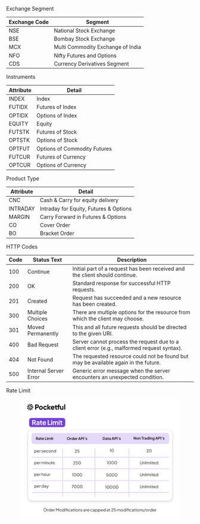 Exchange Segment

| Exchange Code | Segment                                |
|---------------|------------------------------------------|
| NSE           | National Stock Exchange                  |
| BSE           | Bombay Stock Exchange                    |
| MCX           | Multi Commodity Exchange of India        |
| NFO           | Nifty Futures and Options                                  |
| CDS           | Currency Derivatives Segment                               |


Instruments

| Attribute | Detail                            |
|-----------|-----------------------------------|
| INDEX     | Index                             |
| FUTIDX    | Futures of Index                  |
| OPTIDX    | Options of Index                  |
| EQUITY    | Equity                            |
| FUTSTK    | Futures of Stock                  |
| OPTSTK    | Options of Stock                  |
| OPTFUT    | Options of Commodity Futures      |
| FUTCUR    | Futures of Currency               |
| OPTCUR    | Options of Currency               |


Product Type

| Attribute | Detail                                 |
|-----------|----------------------------------------|
| CNC       | Cash & Carry for equity delivery     |
| INTRADAY  | Intraday for Equity, Futures & Options |
| MARGIN    | Carry Forward in Futures & Options     |
| CO        | Cover Order                            |
| BO        | Bracket Order                          |


HTTP Codes

| Code | Status Text           | Description                                                                                         |
|------|-----------------------|-----------------------------------------------------------------------------------------------------|
| 100  | Continue              | Initial part of a request has been received and the client should continue.                         |
| 200  | OK                    | Standard response for successful HTTP requests.                                                     |
| 201  | Created               | Request has succeeded and a new resource has been created.                                          |
| 300  | Multiple Choices      | There are multiple options for the resource from which the client may choose.                       |
| 301  | Moved Permanently     | This and all future requests should be directed to the given URI.                                   |
| 400  | Bad Request           | Server cannot process the request due to a client error (e.g., malformed request syntax).           |
| 404  | Not Found             | The requested resource could not be found but may be available again in the future.                 |
| 500  | Internal Server Error | Generic error message when the server encounters an unexpected condition.                           |




Rate Limit
<figure markdown>
<img src="../images/rate_limit.jpg" alt="login" width="450"/>
</figure>